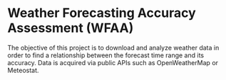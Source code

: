 # Weather Forecasting Accuracy Assessment (WFAA)

The objective of this project is to download and analyze weather data in order to find a relationship between the forecast time range and its accuracy. Data is acquired via public APIs such as OpenWeatherMap or Meteostat. 

 

